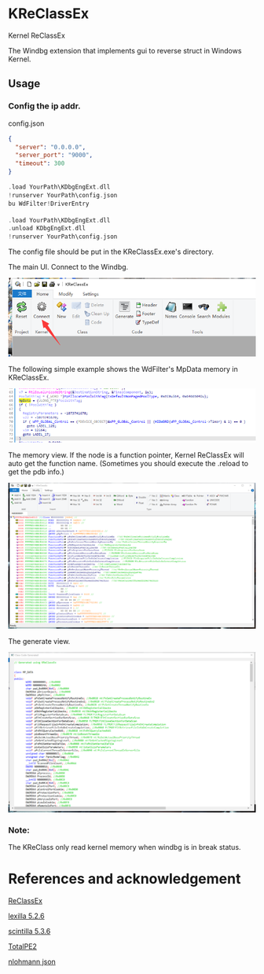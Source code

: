 # KReClassEx

Kernel ReClassEx

The Windbg extension that implements gui to reverse struct in Windows Kernel.

## Usage

### Config the ip addr.

config.json

```json
{
  "server": "0.0.0.0",
  "server_port": "9000",
  "timeout": 300
}
```


```c
.load YourPath\KDbgEngExt.dll
!runserver YourPath\config.json
bu WdFilter!DriverEntry

.load YourPath\KDbgEngExt.dll
.unload KDbgEngExt.dll
!runserver YourPath\config.json
```

The config file should be put in the KReClassEx.exe's directory.

The main UI. Connect to the Windbg.

![Connect](Connect.png)

The following simple example shows the WdFilter's MpData memory in KReClassEx.

![Main](ida.png)

The memory view. If the node is a function pointer, Kernel ReClassEx will auto get the function name. (Sometimes you should execute the .reload to get the pdb info.)


![Main](Main.png)

The generate view.

![Generated](Generated.png)

### Note: 

The KReClass only read kernel memory when windbg is in break status.

# References and acknowledgement

[ReClassEx](https://github.com/ajkhoury/ReClassEx)

[lexilla 5.2.6](https://github.com/ScintillaOrg/lexilla)

[scintilla 5.3.6](https://www.scintilla.org/)

[TotalPE2](https://github.com/zodiacon/TotalPE2)

[nlohmann json](https://github.com/nlohmann/json)
